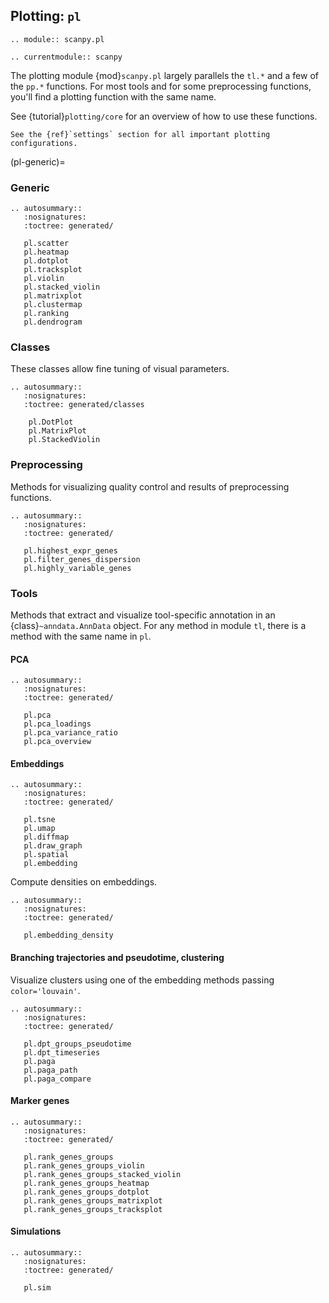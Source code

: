 ## Plotting: `pl`

```{eval-rst}
.. module:: scanpy.pl
```

```{eval-rst}
.. currentmodule:: scanpy
```

The plotting module {mod}`scanpy.pl` largely parallels the `tl.*` and a few of the `pp.*` functions.
For most tools and for some preprocessing functions, you'll find a plotting function with the same name.

See {tutorial}`plotting/core` for an overview of how to use these functions.

```{note}
See the {ref}`settings` section for all important plotting configurations.
```

(pl-generic)=

### Generic

```{eval-rst}
.. autosummary::
   :nosignatures:
   :toctree: generated/

   pl.scatter
   pl.heatmap
   pl.dotplot
   pl.tracksplot
   pl.violin
   pl.stacked_violin
   pl.matrixplot
   pl.clustermap
   pl.ranking
   pl.dendrogram

```

### Classes

These classes allow fine tuning of visual parameters.

```{eval-rst}
.. autosummary::
   :nosignatures:
   :toctree: generated/classes

    pl.DotPlot
    pl.MatrixPlot
    pl.StackedViolin

```

### Preprocessing

Methods for visualizing quality control and results of preprocessing functions.

```{eval-rst}
.. autosummary::
   :nosignatures:
   :toctree: generated/

   pl.highest_expr_genes
   pl.filter_genes_dispersion
   pl.highly_variable_genes

```

### Tools

Methods that extract and visualize tool-specific annotation in an
{class}`~anndata.AnnData` object.  For any method in module `tl`, there is
a method with the same name in `pl`.

#### PCA

```{eval-rst}
.. autosummary::
   :nosignatures:
   :toctree: generated/

   pl.pca
   pl.pca_loadings
   pl.pca_variance_ratio
   pl.pca_overview
```

#### Embeddings

```{eval-rst}
.. autosummary::
   :nosignatures:
   :toctree: generated/

   pl.tsne
   pl.umap
   pl.diffmap
   pl.draw_graph
   pl.spatial
   pl.embedding
```

Compute densities on embeddings.

```{eval-rst}
.. autosummary::
   :nosignatures:
   :toctree: generated/

   pl.embedding_density
```

#### Branching trajectories and pseudotime, clustering

Visualize clusters using one of the embedding methods passing `color='louvain'`.

```{eval-rst}
.. autosummary::
   :nosignatures:
   :toctree: generated/

   pl.dpt_groups_pseudotime
   pl.dpt_timeseries
   pl.paga
   pl.paga_path
   pl.paga_compare
```

#### Marker genes

```{eval-rst}
.. autosummary::
   :nosignatures:
   :toctree: generated/

   pl.rank_genes_groups
   pl.rank_genes_groups_violin
   pl.rank_genes_groups_stacked_violin
   pl.rank_genes_groups_heatmap
   pl.rank_genes_groups_dotplot
   pl.rank_genes_groups_matrixplot
   pl.rank_genes_groups_tracksplot
```

#### Simulations

```{eval-rst}
.. autosummary::
   :nosignatures:
   :toctree: generated/

   pl.sim

```
